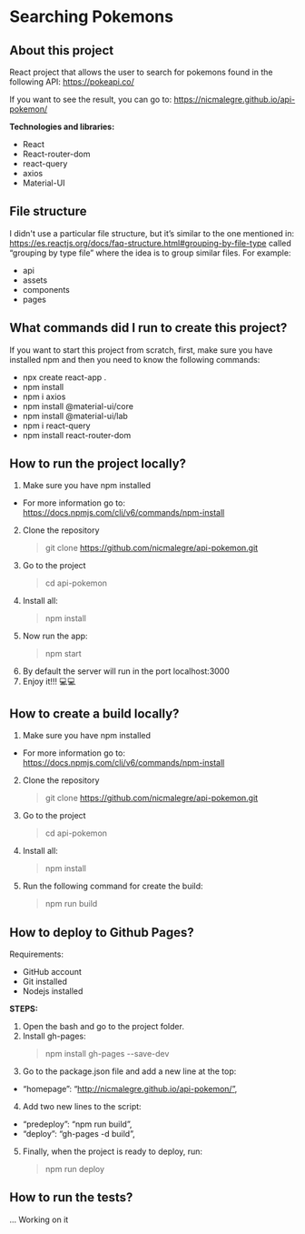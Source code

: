 # Searching Pokemons

## About this project

React project that allows the user to search for pokemons found in the following API: https://pokeapi.co/

If you want to see the result, you can go to: https://nicmalegre.github.io/api-pokemon/

**Technologies and libraries:**

- React
- React-router-dom
- react-query
- axios
- Material-UI

## File structure

I didn't use a particular file structure, but it’s similar to the one mentioned in: https://es.reactjs.org/docs/faq-structure.html#grouping-by-file-type called “grouping by type file” where the idea is to group similar files. For example:

- api
- assets
- components
- pages

## What commands did I run to create this project?

If you want to start this project from scratch, first, make sure you have installed npm and then you need to know the following commands:

- npx create react-app .
- npm install
- npm i axios
- npm install @material-ui/core
- npm install @material-ui/lab
- npm i react-query
- npm install react-router-dom

## How to run the project locally?

1. Make sure you have npm installed

- For more information go to: https://docs.npmjs.com/cli/v6/commands/npm-install

2. Clone the repository
   > git clone https://github.com/nicmalegre/api-pokemon.git
3. Go to the project
   > cd api-pokemon
4. Install all:
   > npm install
5. Now run the app:
   > npm start
6. By default the server will run in the port localhost:3000
7. Enjoy it!!! 💻💻

## How to create a build locally?

1. Make sure you have npm installed

- For more information go to: https://docs.npmjs.com/cli/v6/commands/npm-install

2. Clone the repository
   > git clone https://github.com/nicmalegre/api-pokemon.git
3. Go to the project
   > cd api-pokemon
4. Install all:
   > npm install
5. Run the following command for create the build:
   > npm run build

## How to deploy to Github Pages?

Requirements:

- GitHub account
- Git installed
- Nodejs installed

**STEPS:**

1. Open the bash and go to the project folder.
2. Install gh-pages:
   > npm install gh-pages --save-dev
3. Go to the package.json file and add a new line at the top:

- “homepage”: “http://nicmalegre.github.io/api-pokemon/”,

4. Add two new lines to the script:

- “predeploy”: “npm run build”,
- “deploy”: “gh-pages -d build”,

5. Finally, when the project is ready to deploy, run:
   > npm run deploy

## How to run the tests?

... Working on it
